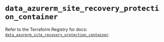 # `data_azurerm_site_recovery_protection_container`

Refer to the Terraform Registry for docs: [`data_azurerm_site_recovery_protection_container`](https://registry.terraform.io/providers/hashicorp/azurerm/3.102.0/docs/data-sources/site_recovery_protection_container).
